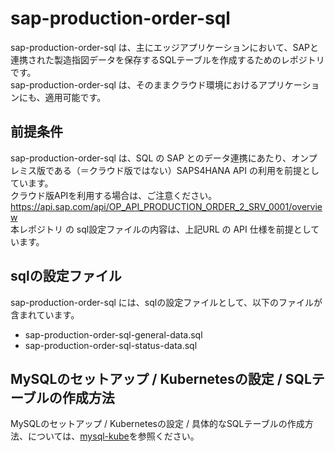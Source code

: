 # sap-production-order-sql

sap-production-order-sql は、主にエッジアプリケーションにおいて、SAPと連携された製造指図データを保存するSQLテーブルを作成するためのレポジトリです。  
sap-production-order-sql は、そのままクラウド環境におけるアプリケーションにも、適用可能です。  

## 前提条件  
sap-production-order-sql は、SQL の SAP とのデータ連携にあたり、オンプレミス版である（＝クラウド版ではない）SAPS4HANA API の利用を前提としています。  
クラウド版APIを利用する場合は、ご注意ください。  
https://api.sap.com/api/OP_API_PRODUCTION_ORDER_2_SRV_0001/overview  
本レポジトリ の sql設定ファイルの内容は、上記URL の API 仕様を前提としています。  

## sqlの設定ファイル

sap-production-order-sql には、sqlの設定ファイルとして、以下のファイルが含まれています。  

* sap-production-order-sql-general-data.sql  
* sap-production-order-sql-status-data.sql  

## MySQLのセットアップ / Kubernetesの設定 / SQLテーブルの作成方法  

MySQLのセットアップ / Kubernetesの設定 / 具体的なSQLテーブルの作成方法、については、[mysql-kube](https://github.com/latonaio/mysql-kube)を参照ください。  